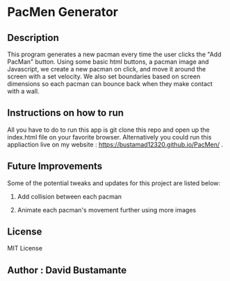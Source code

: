 <h1>PacMen Generator</h1>

<h2>Description</h2>

This program generates a new pacman every time the user clicks the "Add PacMan" button. Using some basic html buttons, a pacman image and Javascript, we create a new pacman on click, and move it around the screen with a set velocity. We also set boundaries based on screen dimensions so each pacman can bounce back when they make contact with a wall. 

<h2>Instructions on how to run</h2>

All you have to do to run this app is git clone this repo and open up the index.html file on your favorite browser. Alternatively you could run this appliaction live on my website : https://bustamad12320.github.io/PacMen/ .

<h2>Future Improvements</h2>

Some of the potential tweaks and updates for this project are listed below:

1. Add collision between each pacman

2. Animate each pacman's movement further using more images

<h2>License</h2>
MIT License

<h2> Author : David Bustamante</h2>
